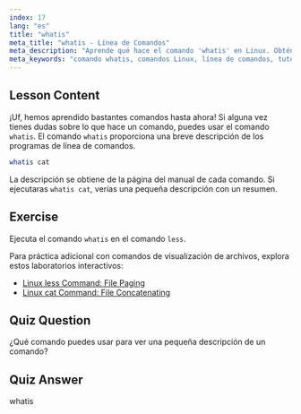 ```yaml
---
index: 17
lang: "es"
title: "whatis"
meta_title: "whatis - Línea de Comandos"
meta_description: "Aprende qué hace el comando 'whatis' en Linux. Obtén descripciones breves de comandos rápidamente. Esencial para que los principiantes entiendan los comandos de Linux."
meta_keywords: "comando whatis, comandos Linux, línea de comandos, tutorial Linux, Linux para principiantes, descripción de comando, guía Linux"
---
```


## Lesson Content

¡Uf, hemos aprendido bastantes comandos hasta ahora! Si alguna vez tienes dudas sobre lo que hace un comando, puedes usar el comando `whatis`. El comando `whatis` proporciona una breve descripción de los programas de línea de comandos.

```bash
whatis cat
```

La descripción se obtiene de la página del manual de cada comando. Si ejecutaras `whatis cat`, verías una pequeña descripción con un resumen.

## Exercise

Ejecuta el comando `whatis` en el comando `less`.

Para práctica adicional con comandos de visualización de archivos, explora estos laboratorios interactivos:

- [Linux less Command: File Paging](https://labex.io/es/labs/linux-linux-less-command-file-paging-214301)
- [Linux cat Command: File Concatenating](https://labex.io/es/labs/linux-linux-cat-command-file-concatenating-210986)

## Quiz Question

¿Qué comando puedes usar para ver una pequeña descripción de un comando?

## Quiz Answer

whatis
